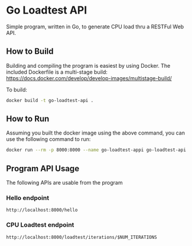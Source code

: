 # Go Loadtest API
Simple program, written in Go, to generate CPU load thru a RESTFul Web API.

## How to Build
Building and compiling the program is easiest by using Docker.  The included Dockerfile is a multi-stage build: https://docs.docker.com/develop/develop-images/multistage-build/

To build:

```bash
docker build -t go-loadtest-api .
```


## How to Run
Assuming you built the docker image using the above command, you can use the following command to run:

```bash
docker run --rm -p 8000:8000 --name go-loadtest-appi go-loadtest-api
```

## Program API Usage
The following APIs are usable from the program
### Hello endpoint
```
http://localhost:8000/hello
```

### CPU Loadtest endpoint
```
http://localhost:8000/loadtest/iterations/$NUM_ITERATIONS
```


